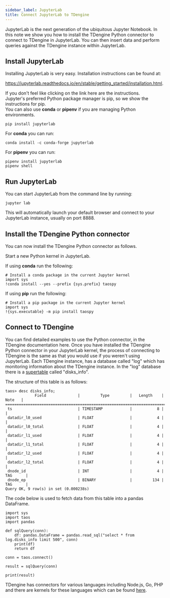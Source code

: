 ```yaml
---
sidebar_label: JupyterLab
title: Connect JupyterLab to TDengine
---
```


JupyterLab is the next generation of the ubiquitous Jupyter Notebook. In this note we show you how to install the TDengine Python connector to connect to TDengine in JupyterLab. You can then insert data and perform queries against the TDengine instance within JupyterLab.

## Install JupyterLab
Installing JupyterLab is very easy. Installation instructions can be found at:  

https://jupyterlab.readthedocs.io/en/stable/getting_started/installation.html.  

If you don't feel like clicking on the link here are the instructions.  
Jupyter's preferred Python package manager is pip, so we show the instructions for pip.  
You can also use **conda** or **pipenv** if you are managing Python environments.
````
pip install jupyterlab
````

For **conda** you can run:
````
conda install -c conda-forge jupyterlab
````

For **pipenv** you can run:
````
pipenv install jupyterlab
pipenv shell
````

## Run JupyterLab
You can start JupyterLab from the command line by running:
````
jupyter lab
````
This will automatically launch your default browser and connect to your JupyterLab instance, usually on port 8888.

## Install the TDengine Python connector
You can now install the TDengine Python connector as follows.  

Start a new Python kernel in JupyterLab.  

If using **conda** run the following:
````
# Install a conda package in the current Jupyter kernel
import sys
!conda install --yes --prefix {sys.prefix} taospy
````
If using **pip** run the following:
````
# Install a pip package in the current Jupyter kernel
import sys
!{sys.executable} -m pip install taospy
````

## Connect to TDengine
You can find detailed examples to use the Python connector, in the TDengine documentation here.
Once you have installed the TDengine Python connector in your JupyterLab kernel, the process of connecting to TDengine is the same as that you would use if you weren't using JupyterLab.
Each TDengine instance, has a database called "log" which has monitoring information about the TDengine instance.
In the "log" database there is a [supertable](https://docs.tdengine.com/taos-sql/stable/) called "disks_info".  

The structure of this table is as follows:
````
taos> desc disks_info;
             Field              |         Type         |   Length    |   Note   |
=================================================================================
 ts                             | TIMESTAMP            |           8 |          |
 datadir_l0_used                | FLOAT                |           4 |          |
 datadir_l0_total               | FLOAT                |           4 |          |
 datadir_l1_used                | FLOAT                |           4 |          |
 datadir_l1_total               | FLOAT                |           4 |          |
 datadir_l2_used                | FLOAT                |           4 |          |
 datadir_l2_total               | FLOAT                |           4 |          |
 dnode_id                       | INT                  |           4 | TAG      |
 dnode_ep                       | BINARY               |         134 | TAG      |
Query OK, 9 row(s) in set (0.000238s)
````

The code below is used to fetch data from this table into a pandas DataFrame.

````
import sys
import taos
import pandas

def sqlQuery(conn):
    df: pandas.DataFrame = pandas.read_sql("select * from log.disks_info limit 500", conn)
    print(df)
    return df

conn = taos.connect()

result = sqlQuery(conn)

print(result)
````

TDengine has connectors for various languages including Node.js, Go, PHP and there are kernels for these languages which can be found [here](https://github.com/jupyter/jupyter/wiki/Jupyter-kernels).
